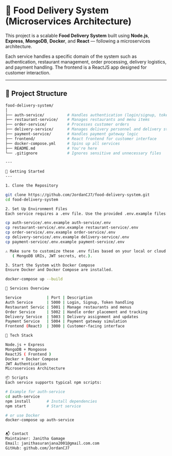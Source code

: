 # 🍔 Food Delivery System (Microservices Architecture)

This project is a scalable **Food Delivery System** built using **Node.js**, **Express**, **MongoDB**, **Docker**, and **React** — following a microservices architecture.

Each service handles a specific domain of the system such as authentication, restaurant management, order processing, delivery logistics, and payment handling. The frontend is a ReactJS app designed for customer interaction.

---

## 🧱 Project Structure

```bash
food-delivery-system/
│
├── auth-service/          # Handles authentication (login/signup, tokens)
├── restaurant-service/    # Manages restaurants and menu items
├── order-service/         # Processes customer orders
├── delivery-service/      # Manages delivery personnel and delivery statuses
├── payment-service/       # Handles payment gateway logic
├── frontend/              # React frontend for customer interface
├── docker-compose.yml     # Spins up all services
├── README.md              # You're here
└── .gitignore             # Ignores sensitive and unnecessary files

---

🚀 Getting Started
---

1. Clone the Repository

git clone https://github.com/JordanCJ7/food-delivery-system.git
cd food-delivery-system

2. Set Up Environment Files
Each service requires a .env file. Use the provided .env.example files:

cp auth-service/.env.example auth-service/.env
cp restaurant-service/.env.example restaurant-service/.env
cp order-service/.env.example order-service/.env
cp delivery-service/.env.example delivery-service/.env
cp payment-service/.env.example payment-service/.env

⚠️ Make sure to customize these .env files based on your local or cloud environment 
   ( MongoDB URIs, JWT secrets, etc.).

3. Start the System with Docker Compose
Ensure Docker and Docker Compose are installed.

docker-compose up --build

🧪 Services Overview

Service           | Port | Description
Auth Service      | 5000 | Login, Signup, Token handling
Restaurant Servic | 5001 | Manage restaurants and menus
Order Service     | 5002 | Handle order placement and tracking
Delivery Service  | 5003 | Delivery assignment and updates
Payment Service   | 5004 | Payment gateway simulation
Frontend (React)  | 3000 | Customer-facing interface

🧰 Tech Stack

Node.js + Express
MongoDB + Mongoose
ReactJS ( Frontend )
Docker + Docker Compose
JWT Authentication
Microservices Architecture

📦 Scripts
Each service supports typical npm scripts:

# Example for auth-service
cd auth-service
npm install       # Install dependencies
npm start         # Start service

# or use Docker
docker-compose up auth-service


📬 Contact
Maintainer: Janitha Gamage
Email: janithasuranjana2001@gmail.com.com
GitHub: github.com/JordanCJ7
